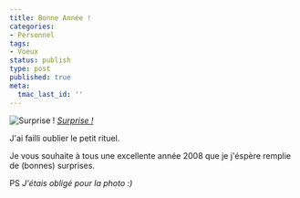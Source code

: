 ```yaml
---
title: Bonne Année !
categories:
- Personnel
tags:
- Voeux
status: publish
type: post
published: true
meta:
  tmac_last_id: ''
---
```

 <img src="https://farm3.static.flickr.com/2243/2157887222_a79d873dea.jpg" alt="Surprise !" />
<em><a href="https://www.flickr.com/photos/alienlebarge/2157887222/" title="photo sharing">Surprise !</a></em>

J'ai failli oublier le petit rituel.

Je vous souhaite à tous une excellente année 2008 que je j'éspère remplie de (bonnes) surprises.

<!--more-->

PS
<em>J'étais obligé pour la photo :) </em>
